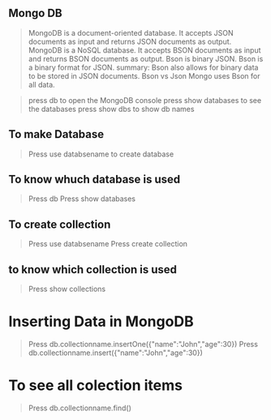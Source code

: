 ## Mongo DB
> MongoDB is a document-oriented database.
> It accepts JSON documents as input and returns JSON documents as output.
> MongoDB is a NoSQL database.
> It accepts BSON documents as input and returns BSON documents as output.
> Bson is binary JSON.
> Bson is a binary format for JSON.
>   summary: Bson also allows for binary data to be stored in JSON documents.
> Bson vs Json
> Mongo uses Bson for all data.


> press db to open the MongoDB console
> press show databases to see the databases
> press show dbs to show db names

## To make Database
> Press use databsename to create database


## To know whuch database is used
> Press db
> Press show databases

## To create collection
> Press use databsename
> Press create collection

## to know which collection is used
> Press show collections

# Inserting Data in MongoDB
> Press db.collectionname.insertOne({"name":"John","age":30})
> Press db.collectionname.insert({"name":"John","age":30})

# To see all colection items
> Press db.collectionname.find()


